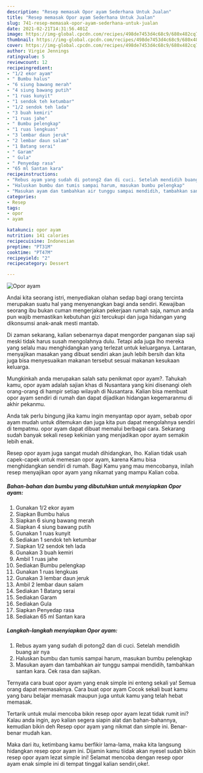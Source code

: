 ```yaml
---
description: "Resep memasak Opor ayam Sederhana Untuk Jualan"
title: "Resep memasak Opor ayam Sederhana Untuk Jualan"
slug: 741-resep-memasak-opor-ayam-sederhana-untuk-jualan
date: 2021-02-21T14:31:56.401Z
image: https://img-global.cpcdn.com/recipes/498de7453d4c68c9/680x482cq70/opor-ayam-foto-resep-utama.jpg
thumbnail: https://img-global.cpcdn.com/recipes/498de7453d4c68c9/680x482cq70/opor-ayam-foto-resep-utama.jpg
cover: https://img-global.cpcdn.com/recipes/498de7453d4c68c9/680x482cq70/opor-ayam-foto-resep-utama.jpg
author: Virgie Jennings
ratingvalue: 5
reviewcount: 12
recipeingredient:
- "1/2 ekor ayam"
- " Bumbu halus"
- "6 siung bawang merah"
- "4 siung bawang putih"
- "1 ruas kunyit"
- "1 sendok teh ketumbar"
- "1/2 sendok teh lada"
- "3 buah kemiri"
- "1 ruas jahe"
- " Bumbu pelengkap"
- "1 ruas lengkuas"
- "3 lembar daun jeruk"
- "2 lembar daun salam"
- "1 Batang serai"
- " Garam"
- " Gula"
- " Penyedap rasa"
- "65 ml Santan kara"
recipeinstructions:
- "Rebus ayam yang sudah di potong2 dan di cuci. Setelah mendidih buang air nya"
- "Haluskan bumbu dan tumis sampai harum, masukan bumbu pelengkap"
- "Masukan ayam dan tambahkan air tunggu sampai mendidih, tambahkan santan kara. Cek rasa dan sajikan."
categories:
- Resep
tags:
- opor
- ayam

katakunci: opor ayam 
nutrition: 141 calories
recipecuisine: Indonesian
preptime: "PT31M"
cooktime: "PT47M"
recipeyield: "2"
recipecategory: Dessert

---
```



![Opor ayam](https://img-global.cpcdn.com/recipes/498de7453d4c68c9/680x482cq70/opor-ayam-foto-resep-utama.jpg)

Andai kita seorang istri, menyediakan olahan sedap bagi orang tercinta merupakan suatu hal yang menyenangkan bagi anda sendiri. Kewajiban seorang ibu bukan cuman mengerjakan pekerjaan rumah saja, namun anda pun wajib memastikan kebutuhan gizi tercukupi dan juga hidangan yang dikonsumsi anak-anak mesti mantab.

Di zaman  sekarang, kalian sebenarnya dapat mengorder panganan siap saji meski tidak harus susah mengolahnya dulu. Tetapi ada juga lho mereka yang selalu mau menghidangkan yang terlezat untuk keluarganya. Lantaran, menyajikan masakan yang dibuat sendiri akan jauh lebih bersih dan kita juga bisa menyesuaikan makanan tersebut sesuai makanan kesukaan keluarga. 



Mungkinkah anda merupakan salah satu penikmat opor ayam?. Tahukah kamu, opor ayam adalah sajian khas di Nusantara yang kini disenangi oleh orang-orang di hampir setiap wilayah di Nusantara. Kalian bisa membuat opor ayam sendiri di rumah dan dapat dijadikan hidangan kegemaranmu di akhir pekanmu.

Anda tak perlu bingung jika kamu ingin menyantap opor ayam, sebab opor ayam mudah untuk ditemukan dan juga kita pun dapat mengolahnya sendiri di tempatmu. opor ayam dapat dibuat memalui berbagai cara. Sekarang sudah banyak sekali resep kekinian yang menjadikan opor ayam semakin lebih enak.

Resep opor ayam juga sangat mudah dihidangkan, lho. Kalian tidak usah capek-capek untuk memesan opor ayam, karena Kamu bisa menghidangkan sendiri di rumah. Bagi Kamu yang mau mencobanya, inilah resep menyajikan opor ayam yang nikamat yang mampu Kalian coba.

<!--inarticleads1-->

##### Bahan-bahan dan bumbu yang dibutuhkan untuk menyiapkan Opor ayam:

1. Gunakan 1/2 ekor ayam
1. Siapkan  Bumbu halus
1. Siapkan 6 siung bawang merah
1. Siapkan 4 siung bawang putih
1. Gunakan 1 ruas kunyit
1. Sediakan 1 sendok teh ketumbar
1. Siapkan 1/2 sendok teh lada
1. Gunakan 3 buah kemiri
1. Ambil 1 ruas jahe
1. Sediakan  Bumbu pelengkap
1. Gunakan 1 ruas lengkuas
1. Gunakan 3 lembar daun jeruk
1. Ambil 2 lembar daun salam
1. Sediakan 1 Batang serai
1. Sediakan  Garam
1. Sediakan  Gula
1. Siapkan  Penyedap rasa
1. Sediakan 65 ml Santan kara




<!--inarticleads2-->

##### Langkah-langkah menyiapkan Opor ayam:

1. Rebus ayam yang sudah di potong2 dan di cuci. Setelah mendidih buang air nya
1. Haluskan bumbu dan tumis sampai harum, masukan bumbu pelengkap
1. Masukan ayam dan tambahkan air tunggu sampai mendidih, tambahkan santan kara. Cek rasa dan sajikan.




Ternyata cara buat opor ayam yang enak simple ini enteng sekali ya! Semua orang dapat memasaknya. Cara buat opor ayam Cocok sekali buat kamu yang baru belajar memasak maupun juga untuk kamu yang telah hebat memasak.

Tertarik untuk mulai mencoba bikin resep opor ayam lezat tidak rumit ini? Kalau anda ingin, ayo kalian segera siapin alat dan bahan-bahannya, kemudian bikin deh Resep opor ayam yang nikmat dan simple ini. Benar-benar mudah kan. 

Maka dari itu, ketimbang kamu berfikir lama-lama, maka kita langsung hidangkan resep opor ayam ini. Dijamin kamu tiidak akan nyesel sudah bikin resep opor ayam lezat simple ini! Selamat mencoba dengan resep opor ayam enak simple ini di tempat tinggal kalian sendiri,oke!.

